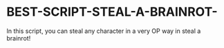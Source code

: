 # BEST-SCRIPT-STEAL-A-BRAINROT-
In this script, you can steal any character in a very OP way in steal a brainrot!
